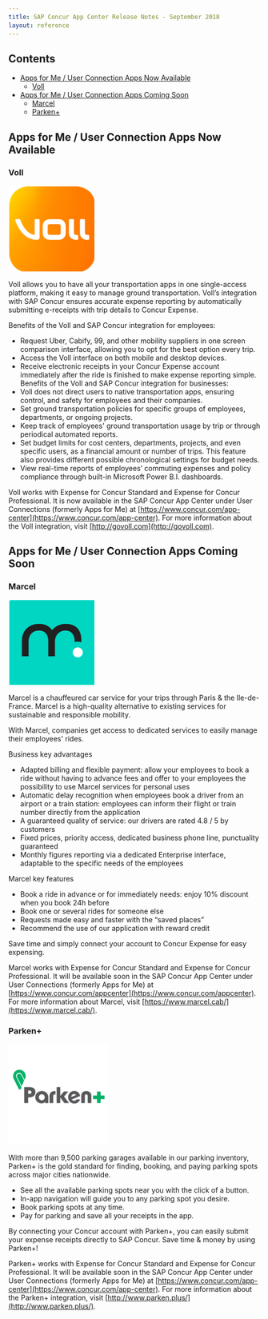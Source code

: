 ```yaml
---
title: SAP Concur App Center Release Notes - September 2018
layout: reference
---
```


## Contents

* [Apps for Me / User Connection Apps Now Available](#apps-for-me-connection-now-available)
  * [Voll](#voll)
* [Apps for Me / User Connection Apps Coming Soon](#apps-for-me-connection-coming-soon)
  * [Marcel](#marcel)
  * [Parken+](#parken+)

## <a name="apps-for-me-connection-now-available"></a>Apps for Me / User Connection Apps Now Available

### <a name="voll"></a>Voll

![Voll Logo](./app-center-2018-09-04-voll-logo.png)

Voll allows you to have all your transportation apps in one single-access platform, making it easy to manage ground transportation. Voll’s integration with SAP Concur ensures accurate expense reporting by automatically submitting e-receipts with trip details to Concur Expense.

Benefits of the Voll and SAP Concur integration for employees:

* Request Uber, Cabify, 99, and other mobility suppliers in one screen comparison interface, allowing you to opt for the best option every trip.
* Access the Voll interface on both mobile and desktop devices.
* Receive electronic receipts in your Concur Expense account immediately after the ride is finished to make expense reporting simple.
Benefits of the Voll and SAP Concur integration for businesses:
* Voll does not direct users to native transportation apps, ensuring control, and safety for employees and their companies.
* Set ground transportation policies for specific groups of employees, departments, or ongoing projects.
* Keep track of employees' ground transportation usage by trip or through periodical automated reports.
* Set budget limits for cost centers, departments, projects, and even specific users, as a financial amount or number of trips. This feature also provides different possible chronological settings for budget needs.
* View real-time reports of employees’ commuting expenses and policy compliance through built-in Microsoft Power B.I. dashboards.

Voll works with Expense for Concur Standard and Expense for Concur Professional. It is now available in the SAP Concur App Center under User Connections (formerly Apps for Me) at [https://www.concur.com/app-center](https://www.concur.com/app-center). For more information about the Voll integration, visit [http://govoll.com](http://govoll.com).

## <a name="apps-for-me-connection-coming-soon"></a>Apps for Me / User Connection Apps Coming Soon

### <a name="marcel"></a>Marcel

![Marcel Logo](./app-center-2018-08-18-marcel-logo.png)

Marcel is a chauffeured car service for your trips through Paris & the Ile-de-France. Marcel is a high-quality alternative to existing services for sustainable and responsible mobility.

With Marcel, companies get access to dedicated services to easily manage their employees' rides.

Business key advantages

* Adapted billing and flexible payment: allow your employees to book a ride without having to advance fees and offer to your employees the possibility to use Marcel services for personal uses
* Automatic delay recognition when employees book a driver from an airport or a train station: employees can inform their flight or train number directly from the application
* A guaranteed quality of service: our drivers are rated 4.8 / 5 by customers
* Fixed prices, priority access, dedicated business phone line, punctuality guaranteed
* Monthly figures reporting via a dedicated Enterprise interface, adaptable to the specific needs of the employees

Marcel key features
* Book a ride in advance or for immediately needs: enjoy 10% discount when you book 24h before
* Book one or several rides for someone else
* Requests made easy and faster with the “saved places”
* Recommend the use of our application with reward credit

Save time and simply connect your account to Concur Expense for easy expensing.

Marcel works with Expense for Concur Standard and Expense for Concur Professional. It will be available soon in the SAP Concur App Center under User Connections (formerly Apps for Me) at [https://www.concur.com/appcenter](https://www.concur.com/appcenter). For more information about Marcel, visit [https://www.marcel.cab/](https://www.marcel.cab/).

### <a name="parken+"></a>Parken+

![Parken+ Logo](./app-center-2018-08-18-parken-logo.png)

With more than 9,500 parking garages available in our parking inventory, Parken+ is the gold standard for finding, booking, and paying parking spots across major cities nationwide.

* See all the available parking spots near you with the click of a button.
* In-app navigation will guide you to any parking spot you desire.
* Book parking spots at any time.
* Pay for parking and save all your receipts in the app.

By connecting your Concur account with Parken+, you can easily submit your expense receipts directly to SAP Concur. Save time & money by using Parken+!

Parken+ works with Expense for Concur Standard and Expense for Concur Professional. It will be available soon in the SAP Concur App Center under User Connections (formerly Apps for Me) at [https://www.concur.com/app-center](https://www.concur.com/app-center). For more information about the Parken+ integration, visit
[http://www.parken.plus/](http://www.parken.plus/).
